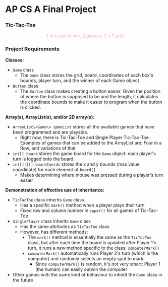 # **AP CS A Final Project**

### Tic-Tac-Toe
<center><font color = #ffa6c8>3 in a row to win, 2 players, 3 x 3 grid</font></center>

### Project Requirements
**Classes:**
* `Game` class
    * The `Game` class stores the grid, board, coordinates of each box's bounds, player turn, and the winner of each Game object
* `Button` class
    * The `Button` class makes creating a button easier. Given the position of where the button is supposed to be and the length, it calculates the coordinate bounds to make it easier to program when the button is clicked. 
    
**Array(s), ArrayList(s), and/or 2D array(s):**
* `ArrayList\<Game\> gameList` stores all the available games that have been programmed and are playable.
    * Right now, there is Tic-Tac-Toe and Single Player Tic-Tac-Toe. Examples of games that can be added to the ArrayList are: Four in a Row, and variations of that
* `int[] board` stores the game board for the `Game` object: each player's turn is logged onto the board.
* `int[][][] boardCoords` stores the x and y bounds (max value coordinate) for each element of `board[]`
    * Makes determining where mouse was pressed during a player's turn easier

**Demonstration of effective use of inheritance:**
* `TicTacToe` class inherits `Game` class
    * Has a specific `mark()` method when a player plays their turn
    * Fixed row and column number in `super()` for all games of Tic-Tac-Toe
* `SinglePlayer` class inherits `Game` class
    * Has the same attributes as `TicTacToe` class
    * However, has different methods:
        * The `mark()` method is essentially the same as the `TicTacToe` class, but after each time the board is updated after Player 1's turn, it runs a *new* method specific to the class: `computerMark()`
        * `computerMark()` automatically runs Player 2's turn (which is the computer) and randomly selects an empty spot to mark
            * Since `computerMark()` is random, it's not very smart: Player 1 (the human) can easily outwin the computer
* Other games with the same kind of behaviour to inherit the `Game` class in the future



